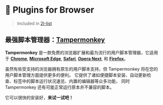 # 🧩 Plugins for Browser

> Included in [2l-list](https://github.com/waringhu/2l-list)

## 最强脚本管理器：[Tampermonkey](https://www.tampermonkey.net/)

**Tampermonkey** 是一款免费的浏览器扩展和最为流行的用户脚本管理器，它适用于 [**Chrome**](https://www.tampermonkey.net/#), [**Microsoft Edge**](https://www.tampermonkey.net/#), [**Safari**](https://www.tampermonkey.net/#), [**Opera Next**](https://www.tampermonkey.net/#), 和 [**Firefox**](https://www.tampermonkey.net/#)。  
  
虽然有些受支持的浏览器拥有原生的用户脚本支持，但 Tampermonkey 将在您的用户脚本管理方面提供更多的便利。 它提供了诸如便捷脚本安装、自动更新检查、标签中的脚本运行状况速览、内置的编辑器等众多功能， 同时 Tampermonkey 还有可能正常运行原本并不兼容的脚本。  
  
它可以很快的安装好，**来试一试吧！**
